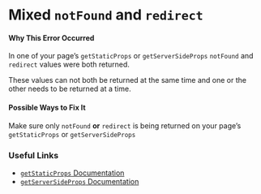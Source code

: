 Mixed `notFound` and `redirect`
===============================

#### Why This Error Occurred

In one of your page’s `getStaticProps` or `getServerSideProps` `notFound` and `redirect` values were both returned.

These values can not both be returned at the same time and one or the other needs to be returned at a time.

#### Possible Ways to Fix It

Make sure only `notFound` **or** `redirect` is being returned on your page’s `getStaticProps` or `getServerSideProps`

### Useful Links

-   [`getStaticProps` Documentation](https://nextjs.org/docs/basic-features/data-fetching#getstaticprops-static-generation)
-   [`getServerSideProps` Documentation](https://nextjs.org/docs/basic-features/data-fetching#getserversideprops-server-side-rendering)
